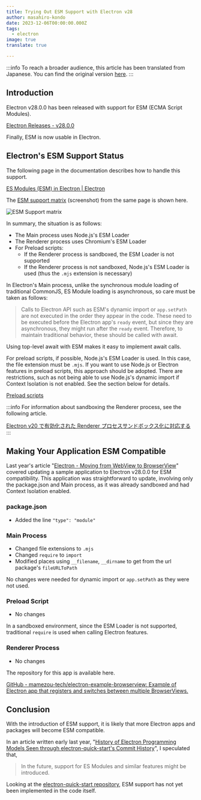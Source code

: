 ```yaml
---
title: Trying Out ESM Support with Electron v28
author: masahiro-kondo
date: 2023-12-06T00:00:00.000Z
tags:
  - electron
image: true
translate: true

---
```


:::info
To reach a broader audience, this article has been translated from Japanese.
You can find the original version [here](https://developer.mamezou-tech.com/blogs/2023/12/06/electron-esm-support-available/).
:::



## Introduction

Electron v28.0.0 has been released with support for ESM (ECMA Script Modules).

[Electron Releases - v28.0.0](https://releases.electronjs.org/release/v28.0.0)

Finally, ESM is now usable in Electron.

## Electron's ESM Support Status

The following page in the documentation describes how to handle this support.

[ES Modules (ESM) in Electron | Electron](https://www.electronjs.org/docs/latest/tutorial/esm)

The [ESM support matrix](https://www.electronjs.org/docs/latest/tutorial/esm#summary-esm-support-matrix) (screenshot) from the same page is shown here.

![ESM Support matrix](https://i.gyazo.com/3d11643d9b8bee56d8ff63db366d86c2.png)

In summary, the situation is as follows:

- The Main process uses Node.js's ESM Loader
- The Renderer process uses Chromium's ESM Loader
- For Preload scripts:
  - If the Renderer process is sandboxed, the ESM Loader is not supported
  - If the Renderer process is not sandboxed, Node.js's ESM Loader is used (thus the `.mjs` extension is necessary)

In Electron's Main process, unlike the synchronous module loading of traditional CommonJS, ES Module loading is asynchronous, so care must be taken as follows:

> Calls to Electron API such as ESM's dynamic import or `app.setPath` are not executed in the order they appear in the code. These need to be executed before the Electron app's `ready` event, but since they are asynchronous, they might run after the `ready` event. Therefore, to maintain traditional behavior, these should be called with await.

Using top-level await with ESM makes it easy to implement await calls.

For preload scripts, if possible, Node.js's ESM Loader is used. In this case, the file extension must be `.mjs`. If you want to use Node.js or Electron features in preload scripts, this approach should be adopted. There are restrictions, such as not being able to use Node.js's dynamic import if Context Isolation is not enabled. See the section below for details.

[Preload scripts](https://www.electronjs.org/docs/latest/tutorial/esm#preload-scripts)

:::info
For information about sandboxing the Renderer process, see the following article.

[Electron v20 で有効化された Renderer プロセスサンドボックス化に対応する](/blogs/2022/08/03/electron-renderer-process-sandboxed/)
:::

## Making Your Application ESM Compatible

Last year's article "[Electron - Moving from WebView to BrowserView](/blogs/2022/01/07/electron-browserview/)" covered updating a sample application to Electron v28.0.0 for ESM compatibility. This application was straightforward to update, involving only the package.json and Main process, as it was already sandboxed and had Context Isolation enabled.

### package.json
- Added the line `"type": "module"`

### Main Process

- Changed file extensions to `.mjs`
- Changed `require` to `import`
- Modified places using `__filename`, `__dirname` to get from the url package's `fileURLToPath`

No changes were needed for dynamic import or `app.setPath` as they were not used.

### Preload Script

- No changes

In a sandboxed environment, since the ESM Loader is not supported, traditional `require` is used when calling Electron features.

### Renderer Process

- No changes

The repository for this app is available here.

[GitHub - mamezou-tech/electron-example-browserview: Example of Electron app that registers and switches between multiple BrowserViews.](https://github.com/mamezou-tech/electron-example-browserview)

## Conclusion
With the introduction of ESM support, it is likely that more Electron apps and packages will become ESM compatible.

In an article written early last year, "[History of Electron Programming Models Seen through electron-quick-start's Commit History](/blogs/2022/02/14/history-of-electron-quick-start/)", I speculated that,

> In the future, support for ES Modules and similar features might be introduced.

Looking at the [electron-quick-start repository](https://github.com/electron/electron-quick-start), ESM support has not yet been implemented in the code itself.
